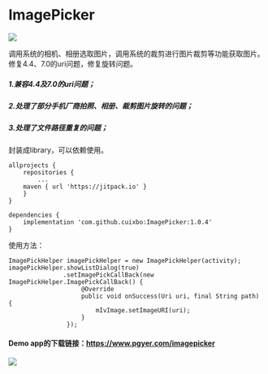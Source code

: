 # ImagePicker
[![](https://jitpack.io/v/cuixbo/ImagePicker.svg)](https://jitpack.io/#cuixbo/ImagePicker)

调用系统的相机、相册选取图片，调用系统的裁剪进行图片裁剪等功能获取图片。修复4.4、7.0的uri问题，修复旋转问题。

##### 1.兼容4.4及7.0的uri问题；
##### 2.处理了部分手机厂商拍照、相册、裁剪图片旋转的问题；
##### 3.处理了文件路径重复的问题；
封装成library，可以依赖使用。

```
allprojects {
    repositories {
        ...
    maven { url 'https://jitpack.io' }
    }
}

dependencies {
    implementation 'com.github.cuixbo:ImagePicker:1.0.4'
}
```
使用方法：
```
ImagePickHelper imagePickHelper = new ImagePickHelper(activity);
imagePickHelper.showListDialog(true)
               .setImagePickCallBack(new ImagePickHelper.ImagePickCallBack() {
                    @Override
                    public void onSuccess(Uri uri, final String path) {
                        mIvImage.setImageURI(uri);
                    }
                });
```
#### Demo app的下载链接：https://www.pgyer.com/imagepicker
[![](https://www.pgyer.com/app/qrcode/imagepicker)](https://www.pgyer.com/imagepicker)

